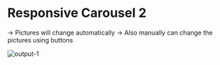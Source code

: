 # Responsive Carousel 2
-> Pictures will change automatically 
-> Also manually can change the pictures using buttons

![output-1](https://github.com/Kowsar14238/Responsive-Carousel-2/assets/88027531/f9dd772c-87cb-4feb-8a28-48b46f87dc11)
